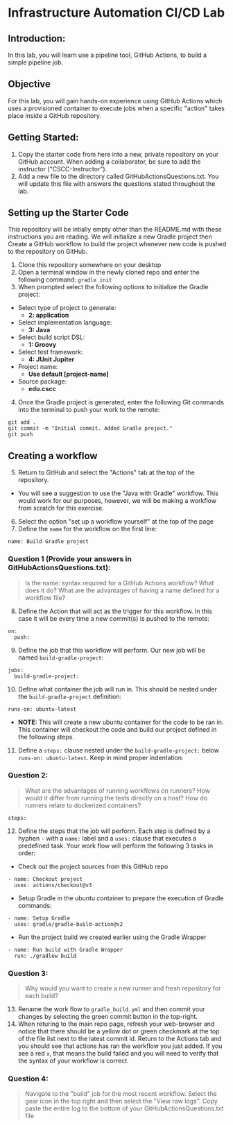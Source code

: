 # Infrastructure Automation CI/CD Lab

## Introduction:

In this lab, you will learn use a pipeline tool, GitHub Actions, to build a simple pipeline job.

## Objective

For this lab, you will gain hands-on experience using GitHub Actions which uses a provisioned container to execute jobs when a specific "action" takes place inside a GitHub repository.

## Getting Started:

1. Copy the starter code from here into a new, private repository on your GitHub account. When adding a collaborator, be sure to add the instructor ("CSCC-Instructor").
2. Add a new file to the directory called GitHubActionsQuestions.txt. You will update this file with answers the questions stated throughout the lab.

## Setting up the Starter Code

This repository will be intially empty other than the README.md with these instructions you are reading. 
We will initialize a new Gradle project then Create a GitHub workflow to build the project whenever new code is pushed to the repository on GitHub.

1. Clone this repository somewhere on your desktop
2. Open a terminal window in the newly cloned repo and enter the following command: `gradle init`
3. When prompted select the following options to initialize the Gradle project:
  * Select type of project to generate:
     * **2: application**
  * Select implementation language:
     * **3: Java**
  * Select build script DSL:
     * **1: Groovy**
  * Select test framework:
     * **4: JUnit Jupiter**
  * Project name:
     * **Use default [project-name]**
  * Source package:
     * **edu.cscc**
4. Once the Gradle project is generated, enter the following Git commands into the terminal to push your work to the remote:
```
git add .
git commit -m "Initial commit. Added Gradle project."
git push
```

## Creating a workflow

5. Return to GitHub and select the "Actions" tab at the top of the repository.
  * You will see a suggestion to use the "Java with Gradle" workflow. This would work for our purposes, however, we will be making a workflow from scratch for this exercise.
6. Select the option "set up a workflow yourself" at the top of the page
7. Define the `name` for the workflow on the first line:
```
name: Build Gradle project
```

### Question 1 (Provide your answers in GitHubActionsQuestions.txt):
>Is the name: syntax required for a GitHub Actions workflow? What does it do? What are the advantages of having a name defined for a workflow file?

8. Define the Action that will act as the trigger for this workflow. In this case it will be every time a new commit(s) is pushed to the remote:
```
on:
  push:
```
9. Define the job that this workflow will perform. Our new job will be named `build-gradle-project`:
```
jobs:
  build-gradle-project:
```
10. Define what container the job will run in. This should be nested under the `build-gradle-project` definition:
```
runs-on: ubuntu-latest
```
* **NOTE:** This will create a new ubuntu container for the code to be ran in. This container will checkout the code and build our project defined in the following steps.
11. Define a `steps:` clause nested under the `build-gradle-project:` below `runs-on: ubuntu-latest`. Keep in mind proper indentation:

### Question 2:
>What are the advantages of running workflows on runners? How would it differ from running the tests directly on a host? How do runners relate to dockerized containers? 

```
steps:
```
12. Define the steps that the job will perform. Each step is defined by a hyphen `-` with a `name:` label and a `uses:` clause that executes a predefined task. Your work flow will perform the following 3 tasks in order:
  * Check out the project sources from this GitHub repo
```
- name: Checkout project
  uses: actions/checkout@v3
```
  * Setup Gradle in the ubuntu container to prepare the execution of Gradle commands:
```
- name: Setup Gradle
  uses: gradle/gradle-build-action@v2
```
  * Run the project build we created earlier using the Gradle Wrapper
```
- name: Run build with Gradle Wrapper
  run: ./gradlew build
```
### Question 3:
>Why would you want to create a new runner and fresh repository for each build?

13. Rename the work flow to `gradle_build.yml` and then commit your changes by selecting the green commit button in the top-right.
14. When returing to the main repo page, refresh your web-browser and notice that there should be a yellow dot or green checkmark at the top of the file list next to the latest commit id. Return to the Actions tab and you should see that actions has ran the workflow you just added. If you see a red `x`, that means the build failed and you will need to verify that the syntax of your workflow is correct. 

### Question 4:
>Navigate to the "build" job for the most recent workflow. Select the gear icon in the top right and then select the "View raw logs". Copy paste the entire log to the bottom of your GitHubActionsQuestions.txt file
